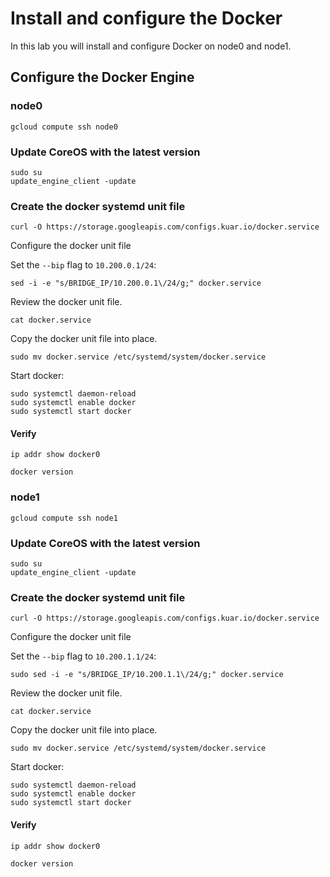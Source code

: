 # Install and configure the Docker

In this lab you will install and configure Docker on node0 and node1.

## Configure the Docker Engine

### node0

```
gcloud compute ssh node0
```
### Update CoreOS with the latest version
```
sudo su
update_engine_client -update
```

### Create the docker systemd unit file

```
curl -O https://storage.googleapis.com/configs.kuar.io/docker.service
```

Configure the docker unit file

Set the `--bip` flag to `10.200.0.1/24`:

```
sed -i -e "s/BRIDGE_IP/10.200.0.1\/24/g;" docker.service
```

Review the docker unit file.

```
cat docker.service
```

Copy the docker unit file into place.

```
sudo mv docker.service /etc/systemd/system/docker.service
```

Start docker:

```
sudo systemctl daemon-reload
sudo systemctl enable docker
sudo systemctl start docker
```

#### Verify

```
ip addr show docker0
```

```
docker version
```

### node1

```
gcloud compute ssh node1
```
### Update CoreOS with the latest version
```
sudo su
update_engine_client -update
```
### Create the docker systemd unit file

```
curl -O https://storage.googleapis.com/configs.kuar.io/docker.service
```

Configure the docker unit file

Set the `--bip` flag to `10.200.1.1/24`:

```
sudo sed -i -e "s/BRIDGE_IP/10.200.1.1\/24/g;" docker.service
```

Review the docker unit file.

```
cat docker.service
```

Copy the docker unit file into place.

```
sudo mv docker.service /etc/systemd/system/docker.service
```

Start docker:

```
sudo systemctl daemon-reload
sudo systemctl enable docker
sudo systemctl start docker
```

#### Verify

```
ip addr show docker0
```
```
docker version
```
